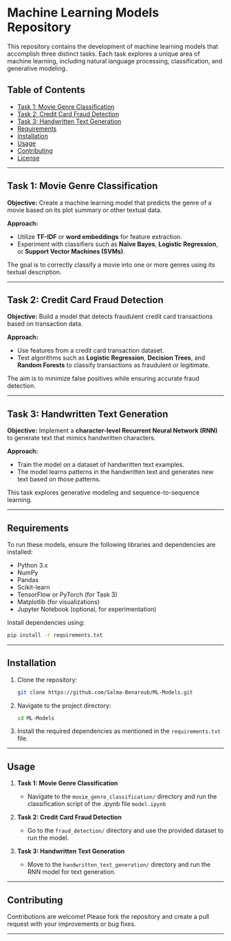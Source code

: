# Machine Learning Models Repository

This repository contains the development of machine learning models that accomplish three distinct tasks. Each task explores a unique area of machine learning, including natural language processing, classification, and generative modeling.

## Table of Contents
- [Task 1: Movie Genre Classification](#task-1-movie-genre-classification)
- [Task 2: Credit Card Fraud Detection](#task-2-credit-card-fraud-detection)
- [Task 3: Handwritten Text Generation](#task-3-handwritten-text-generation)
- [Requirements](#requirements)
- [Installation](#installation)
- [Usage](#usage)
- [Contributing](#contributing)
- [License](#license)

---

## Task 1: Movie Genre Classification

**Objective:** Create a machine learning model that predicts the genre of a movie based on its plot summary or other textual data.

**Approach:**
- Utilize **TF-IDF** or **word embeddings** for feature extraction.
- Experiment with classifiers such as **Naive Bayes**, **Logistic Regression**, or **Support Vector Machines (SVMs)**.
  
The goal is to correctly classify a movie into one or more genres using its textual description.

---

## Task 2: Credit Card Fraud Detection

**Objective:** Build a model that detects fraudulent credit card transactions based on transaction data.

**Approach:**
- Use features from a credit card transaction dataset.
- Test algorithms such as **Logistic Regression**, **Decision Trees**, and **Random Forests** to classify transactions as fraudulent or legitimate.
  
The aim is to minimize false positives while ensuring accurate fraud detection.

---

## Task 3: Handwritten Text Generation

**Objective:** Implement a **character-level Recurrent Neural Network (RNN)** to generate text that mimics handwritten characters.

**Approach:**
- Train the model on a dataset of handwritten text examples.
- The model learns patterns in the handwritten text and generates new text based on those patterns.
  
This task explores generative modeling and sequence-to-sequence learning.

---

## Requirements

To run these models, ensure the following libraries and dependencies are installed:

- Python 3.x
- NumPy
- Pandas
- Scikit-learn
- TensorFlow or PyTorch (for Task 3)
- Matplotlib (for visualizations)
- Jupyter Notebook (optional, for experimentation)

Install dependencies using:

```bash
pip install -r requirements.txt
```

---

## Installation

1. Clone the repository:
   ```bash
   git clone https://github.com/Salma-Benaroub/ML-Models.git
   ```
2. Navigate to the project directory:
   ```bash
   cd ML-Models
   ```
3. Install the required dependencies as mentioned in the `requirements.txt` file.

---

## Usage

1. **Task 1: Movie Genre Classification**
   - Navigate to the `movie_genre_classification/` directory and run the classification script of the .ipynb file `model.ipynb`
   
2. **Task 2: Credit Card Fraud Detection**
   - Go to the `fraud_detection/` directory and use the provided dataset to run the model.
   
3. **Task 3: Handwritten Text Generation**
   - Move to the `handwritten_text_generation/` directory and run the RNN model for text generation.

---

## Contributing

Contributions are welcome! Please fork the repository and create a pull request with your improvements or bug fixes.

---
